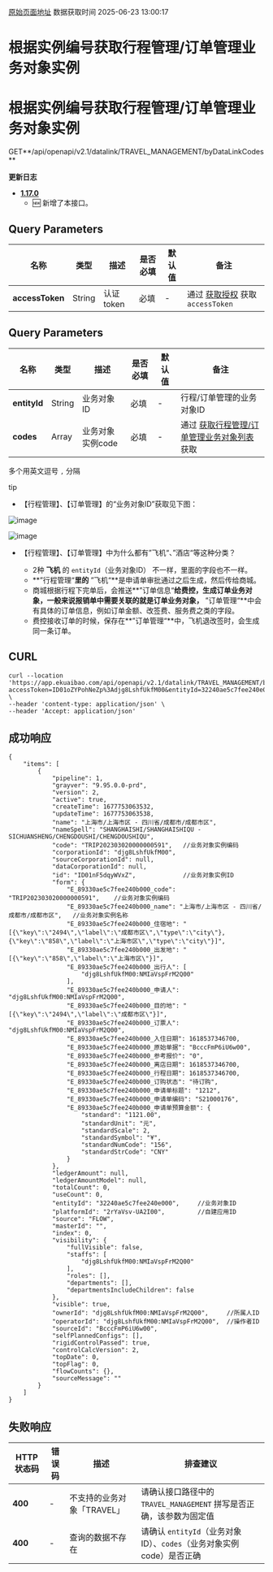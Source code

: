 [原始页面地址](https://docs.ekuaibao.com/docs/open-api/datalink/get-tripManager-data-byCode)
数据获取时间 2025-06-23 13:00:17

# 根据实例编号获取行程管理/订单管理业务对象实例

# 根据实例编号获取行程管理/订单管理业务对象实例  
  
GET**/api/openapi/v2.1/datalink/TRAVEL_MANAGEMENT/byDataLinkCodes**

**更新日志**

  * [**1.17.0**](/updateLog/update-log#1170)
    * 🆕 新增了本接口。



## Query Parameters​

名称| 类型| 描述| 是否必填| 默认值| 备注  
---|---|---|---|---|---  
**accessToken**|  String| 认证token| 必填| -| 通过 [获取授权](/docs/open-api/getting-started/auth) 获取 `accessToken`  
  
## Query Parameters​

名称| 类型| 描述| 是否必填| 默认值| 备注  
---|---|---|---|---|---  
**entityId**|  String| 业务对象ID| 必填| -| 行程/订单管理的业务对象ID  
**codes**|  Array| 业务对象实例code| 必填| -| 通过 [获取行程管理/订单管理业务对象列表](/docs/open-api/datalink/get-tripManager-order) 获取  
多个用英文逗号 `,` 分隔  
  
tip

  * 【行程管理】、【订单管理】的“业务对象ID”获取见下图：

![image](/assets/images/行程管理业务对象获取-481cb77db7b5538a3bdc349931b3371a.png)

![image](/assets/images/订单管理业务对象获取-ee85ba58aaea72d16e8c1edc2a1cd8cd.png)

  * 【行程管理】、【订单管理】中为什么都有”飞机“、”酒店“等这种分类？

    * 2种 **飞机** 的 `entityId`（业务对象ID） 不一样，里面的字段也不一样。
    * **”行程管理“**里的** ”飞机“**是申请单审批通过之后生成，然后传给商城。
    * 商城根据行程下完单后，会推送**”订单信息“**给费控，生成订单业务对象，一般来说报销单中需要关联的就是订单业务对象，** ”订单管理“**中会有具体的订单信息，例如订单金额、改签费、服务费之类的字段。
    * 费控接收订单的时候，保存在**”订单管理“**中，飞机退改签时，会生成同一条订单。



## CURL​
    
    
    curl --location 'https://app.ekuaibao.com/api/openapi/v2.1/datalink/TRAVEL_MANAGEMENT/byDataLinkCodes?accessToken=ID01oZYPohNeZp%3Adjg8LshfUkfM00&entityId=32240ae5c7fee240e000&codes=TRIP202303020000000591' \  
    --header 'content-type: application/json' \  
    --header 'Accept: application/json'  
    

## 成功响应​
    
    
    {  
        "items": [  
            {  
                "pipeline": 1,  
                "grayver": "9.95.0.0-prd",  
                "version": 2,  
                "active": true,  
                "createTime": 1677753063532,  
                "updateTime": 1677753063538,  
                "name": "上海市/上海市区 - 四川省/成都市/成都市区",  
                "nameSpell": "SHANGHAISHI/SHANGHAISHIQU - SICHUANSHENG/CHENGDOUSHI/CHENGDOUSHIQU",  
                "code": "TRIP202303020000000591",   //业务对象实例编码  
                "corporationId": "djg8LshfUkfM00",  
                "sourceCorporationId": null,  
                "dataCorporationId": null,  
                "id": "ID01nF5dqyWVxZ",             //业务对象实例ID                    
                "form": {  
                    "E_89330ae5c7fee240b000_code": "TRIP202303020000000591",    //业务对象实例编码  
                    "E_89330ae5c7fee240b000_name": "上海市/上海市区 - 四川省/成都市/成都市区",   //业务对象实例名称  
                    "E_89330ae5c7fee240b000_住宿地": "[{\"key\":\"2494\",\"label\":\"成都市区\",\"type\":\"city\"},{\"key\":\"858\",\"label\":\"上海市区\",\"type\":\"city\"}]",  
                    "E_89330ae5c7fee240b000_出发地": "[{\"key\":\"858\",\"label\":\"上海市区\"}]",  
                    "E_89330ae5c7fee240b000_出行人": [  
                        "djg8LshfUkfM00:NMIaVspFrM2Q00"  
                    ],  
                    "E_89330ae5c7fee240b000_申请人": "djg8LshfUkfM00:NMIaVspFrM2Q00",  
                    "E_89330ae5c7fee240b000_目的地": "[{\"key\":\"2494\",\"label\":\"成都市区\"}]",  
                    "E_89330ae5c7fee240b000_订票人": "djg8LshfUkfM00:NMIaVspFrM2Q00",  
                    "E_89330ae5c7fee240b000_入住日期": 1618537346700,  
                    "E_89330ae5c7fee240b000_原始单据": "BcccFmP6iU6w00",  
                    "E_89330ae5c7fee240b000_参考报价": "0",  
                    "E_89330ae5c7fee240b000_离店日期": 1618537346700,  
                    "E_89330ae5c7fee240b000_行程日期": 1618537346700,  
                    "E_89330ae5c7fee240b000_订购状态": "待订购",  
                    "E_89330ae5c7fee240b000_申请单标题": "1212",  
                    "E_89330ae5c7fee240b000_申请单编码": "S21000176",  
                    "E_89330ae5c7fee240b000_申请单预算金额": {  
                        "standard": "1121.00",  
                        "standardUnit": "元",  
                        "standardScale": 2,  
                        "standardSymbol": "¥",  
                        "standardNumCode": "156",  
                        "standardStrCode": "CNY"  
                    }  
                },  
                "ledgerAmount": null,  
                "ledgerAmountModel": null,  
                "totalCount": 0,  
                "useCount": 0,  
                "entityId": "32240ae5c7fee240e000",     //业务对象ID  
                "platformId": "2rYaVsv-UA2I00",         //自建应用ID  
                "source": "FLOW",  
                "masterId": "",  
                "index": 0,  
                "visibility": {  
                    "fullVisible": false,  
                    "staffs": [  
                        "djg8LshfUkfM00:NMIaVspFrM2Q00"  
                    ],  
                    "roles": [],  
                    "departments": [],  
                    "departmentsIncludeChildren": false  
                },  
                "visible": true,  
                "ownerId": "djg8LshfUkfM00:NMIaVspFrM2Q00",     //所属人ID  
                "operatorId": "djg8LshfUkfM00:NMIaVspFrM2Q00",  //操作者ID  
                "sourceId": "BcccFmP6iU6w00",  
                "selfPlannedConfigs": [],  
                "rigidControlPassed": true,  
                "controlCalcVersion": 2,  
                "topDate": 0,  
                "topFlag": 0,  
                "flowCounts": {},  
                "sourceMessage": ""  
            }  
        ]  
    }  
    

## 失败响应​

HTTP状态码| 错误码| 描述| 排查建议  
---|---|---|---  
**400**|  -| 不支持的业务对象「TRAVEL」| 请确认接口路径中的 `TRAVEL_MANAGEMENT` 拼写是否正确，该参数为固定值  
**400**|  -| 查询的数据不存在| 请确认 `entityId`（业务对象ID）、`codes`（业务对象实例code）是否正确
